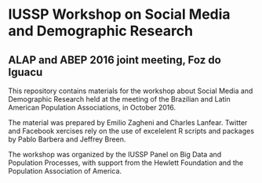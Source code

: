 # IUSSP Workshop on Social Media and Demographic Research
## ALAP and ABEP 2016 joint meeting, Foz do Iguacu

This repository contains materials for the workshop about Social Media and Demographic Research held at the meeting of the Brazilian and Latin American Population Associations, in October 2016.

The material was prepared by Emilio Zagheni and Charles Lanfear. Twitter and Facebook xercises rely on the use of excelelent R scripts and packages by Pablo Barbera and Jeffrey Breen.

The workshop was organized by the IUSSP Panel on Big Data and Population Processes, with support from the Hewlett Foundation and the Population Association of America.
